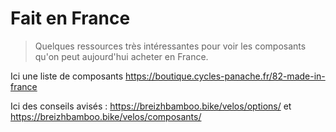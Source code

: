 # Fait en France

> Quelques ressources très intéressantes pour voir les composants qu'on peut aujourd'hui acheter en France.

Ici une liste de composants https://boutique.cycles-panache.fr/82-made-in-france

Ici des conseils avisés : https://breizhbamboo.bike/velos/options/ et https://breizhbamboo.bike/velos/composants/


